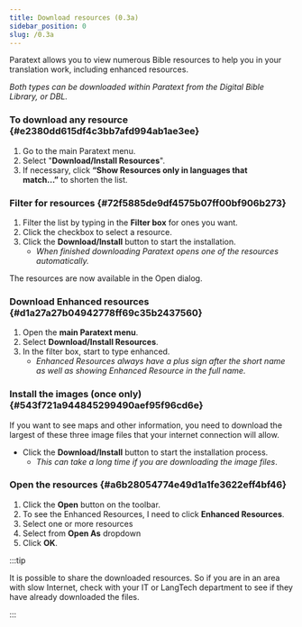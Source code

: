 ```yaml
---
title: Download resources (0.3a)
sidebar_position: 0
slug: /0.3a
---
```




Paratext allows you to view numerous Bible resources to help you in your translation work, including enhanced resources. 


_Both types can be downloaded within Paratext from the Digital Bible Library, or DBL._


### To download any resource[](https://manual.paratext.org/Video-summaries/Introduction/0.5.Enhanced-resources/0.3a#to-download-any-resource) {#e2380dd615df4c3bb7afd994ab1ae3ee}

1. Go to the main Paratext menu.
1. Select "**Download/Install Resources**".
1. If necessary, click **“Show Resources only in languages that match…”** to shorten the list.

### Filter for resources[](https://manual.paratext.org/Video-summaries/Introduction/0.5.Enhanced-resources/0.3a#filter-for-resources) {#72f5885de9df4575b07ff00bf906b273}

1. Filter the list by typing in the **Filter box** for ones you want.
1. Click the checkbox to select a resource.
1. Click the **Download/Install** button to start the installation.
	- _When finished downloading Paratext opens one of the resources automatically._

The resources are now available in the Open dialog.


### Download Enhanced resources[](https://manual.paratext.org/Video-summaries/Introduction/0.5.Enhanced-resources/0.3a#download-enhanced-resources) {#d1a27a27b04942778ff69c35b2437560}

1. Open the **main Paratext menu**.
1. Select **Download/Install Resources**.
1. In the filter box, start to type enhanced.
	- _Enhanced Resources always have a plus sign after the short name as well as showing Enhanced Resource in the full name._

### Install the images (once only)[](https://manual.paratext.org/Video-summaries/Introduction/0.5.Enhanced-resources/0.3a#install-the-images-once-only) {#543f721a944845299490aef95f96cd6e}


If you want to see maps and other information, you need to download the largest of these three image files that your internet connection will allow.

- Click the **Download/Install** button to start the installation process.
	- _This can take a long time if you are downloading the image files_.

### Open the resources[](https://manual.paratext.org/Video-summaries/Introduction/0.5.Enhanced-resources/0.3a#open-the-resources) {#a6b28054774e49d1a1fe3622eff4bf46}

1. Click the **Open** button on the toolbar.
1. To see the Enhanced Resources, I need to click **Enhanced Resources**.
1. Select one or more resources
1. Select from **Open As** dropdown
1. Click **OK**.

:::tip

It is possible to share the downloaded resources. So if you are in an area with slow Internet, check with your IT or LangTech department to see if they have already downloaded the files.

:::



